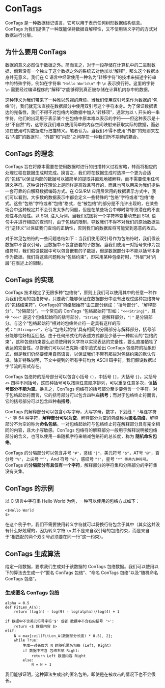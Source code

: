 # ConTags

ConTags 是一种数据标记语言，它可以用于表示任何树形数据结构信息。ConTags 为我们提供了一种既能保持数据自解释性，又不使用转义字符的方式对数据进行分层。

## 为什么要用 ConTags

数据的意义必然位于数据之外。简而言之，对于一段存储在计算机中的二进制数据，倘若没有一个独立于这个数据之外的系统去对他加以“解释”，那么这个数据本身并无意义。我们在 C 语言中经常使用一种名为“转移字符”的技术来描述字符串中的特殊字符，例如在字符串 `"Hello World\n"` 中 `\n` 表示换行符。这里的字符 `\n` 需要经过编译程序的“解释”才能够得到真正被存储在计算机内存中的数据。

这种转义为我们带来了一种难以忽视的麻烦。当我们使用双引号来作为数据的“包络”时，我们就无法直接在数据部分中使用双引号这个字符本身。为了保证数据表达的完备性，我们不得不对包络内的数据中加入“转移项”，通常为以 `\` 开头的一串字符，他们的出现用于表示某个在包络中原本难以表示的字符——但这种表示是十分“不自然”的，这导致我们难以使用简单的内存空间映射来获取实际的数据，而必须在使用时对数据进行扫描转义。笔者认为，当我们不得不使用“外部”的规则来左右“内部”的数据时，“外部”和“内部”之间存在一种我们所不期待的耦合。

## ConTags 的理念

ConTags 旨在将原本需要在使用数据时进行的扫描转义过程省略，转而将相应的处理过程在数据生成时完成。换言之，我们将在数据生成时选择一个更为合适的“包络”以保证内部的数据可以被简单的提取并直观地被解释，而不需要使用任何转义字符。这种设计在理论上是同样是高效且可行的，而且也可以用来为我们提供一套可靠的自解释数据编码方式。在 OSI/RM 应用层常用的数据表示方式中，我们可以看到，大多数的数据表示中都会定义一些特殊的“包络”字符或者“包络”格式。这些“包络”字符或者“包络”格式，在“被包络”的部分是不允许出现的，在某些场合中这种规定并不会引发太多的问题，但是在某些场合中却时常导致潜在的不直观性与危险性。以 SQL 注入为例，当我们试图将一个字符串变量填充到 SQL 语句中并进行相应的查询时，由于包络的限制，导致我们不得不对我们的原始数据进行“逆转义”以保证我们查询的正确性，否则我们的数据库将可能受到恶意的攻击。

对于常见包络符的一些问题总结如下：当我们使用双引号作为包络符时，我们假设数据中不含双引号，且数据中不包含嵌套的子数据。当我们使用一对括号来作为包络符时，我们假设数据中可以包含嵌套的子数据，但是数据部分中不能以括号本身作为数据。我们将这些问题称为“包络约束”，即采用某种包络符时，“外层”对“内层”在表述上的限制。

## ConTags 的实现

ConTags 技术规定了无限多种“包络符”，原则上我们可以使用其中的任意一种作为我们使用的包络符号，只要我们能够保证在数据部分中没有出现过这种包络符号的“包络结束符”。ConTags的“包络起始符”由三部分组成：“括号部分”、“解释部分”、“分隔部分”。一个常见的 ConTags “包络起始符”形如：`"<<<String|"`，其中 `"<<<"` 是这个包络起始符的括号部分，`"String"` 是解释部分，`"|"` 是分隔部分。与这个“包络起始符”相对的包络终止符一定具有这样的形式：`"|String>>>"`，它与“包络起始符”具有相同的分隔部分与解释部分，括号部分能够恰好相互匹配。由于任何形式化的表述方式都至少基于一种默认的“包络约束”，这种包络约束要么必须使用转义字符以实现表达的完备性，要么直接牺牲了表达的完备性。尽管我们可以以巴克斯-诺尔范式给出 ConTags 包络符的抽象形式，但是我们仍然要使用自然语言，以保证我们不带有那些对包络约束的默认假设。除非特殊说明，下文中提到的所有字符均为 ASCII 码字符，我们假设数据以字节流的形式存在。

ConTags 包络符的括号部分可以包含小括号 `()`，中括号 `[]`，大括号 `{}`，尖括号 `<>` 四种不同括号，这四种括号可以按照任意顺序排列，可以重复任意多次，但**括号部分不能为空**。换言之，ConTags 包络符的括号部分至少要包含一个字符。对于包络起始符而言，它的括号部分可以包含四种**左括号**；而对于包络终止符而言，它的括号部分可以包含四种**右括号**。

ConTags 的解释部分可以包含小写字母，大写字母，数字，下划线 `"_"`与连字符 `"-"` 等 64 种字符，**解释部分可以为空**，解释部分为空的包络称为**匿名包络**，解释部分不为空的称为**命名包络**。一对包络起始符与包络终止符在解释部分具有完全相同的内容，且大小写敏感。ConTags 包络符的解释部分一般用于解释说明被包络部分的含义，也可以使用一串随机字符来缩减包络符的总长度，称为 **随机命名包络**。

ConTags 的分隔部分可以包含井号 `"#"`，竖线 `"|"`，美元符号 `"$"`，AT号 `"@"`，百分号 `"%"`，上尖号 `"^"`，And 符号 `"&"`，感叹号 `"!"`，星号 `"*" 等共九种符号`。ConTags 的**分隔部分有且仅有一个字符**，解释部分的字符集和分隔部分的字符集没有交集。

## ConTags 的示例

以 C 语言中字符串 Hello World 为例，一种可以使用的包络方式如下：

```
<$Hello World
$>
```

在这个例子中，我们不需要使用转义字符就可以将换行符包含于其中（其实这并没有什么好炫耀的，因为转义字符 `\n` 并不是来自双引号的包络约束，而是来自于“相匹配的两个双引号必须要在同一行”这一约束）。

## ConTags 生成算法

给定一段数据，要求我们生成对于该数据的 ConTags 包络数据。我们可以使用以下的算法去生成一个“匿名 ConTags 包络”、“命名 ConTags 包络”以及“随机命名 ConTags 包络”。

### 生成匿名 ConTags 包络

```
alpha = 0.5
def FitLen_A(n):
	return (log(n) - log(9) - log(alpha))/log(4) + 1

if 数据中不含美元符号字符'$' 或者 数据中不含右尖括号 '>':
	return <$ 数据内容 $>
elif:
	N = max{ceil(FitLen_A(数据部分长度) * 0.5), 2};
	while True:
		生成一对长度为 N 的随机匿名包络 (Left, Right)
		if 数据中不含 包络右部 Right:
			return Left 数据内容 Right
		else:
			N = N + 1
```

我们能够证明，这种算法生成出的匿名包络，即使是在被攻击的情况下也不会很长。

